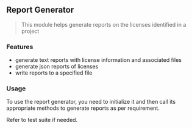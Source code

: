 ## Report Generator

> This module helps generate reports on the licenses identified in a project

### Features

- generate text reports with license information and associated files
- generate json reports of licenses
- write reports to a specified file

### Usage

To use the report generator, you need to initialize it and then call its appropriate methods to generate reports as per requirement.

Refer to test suite if needed.
